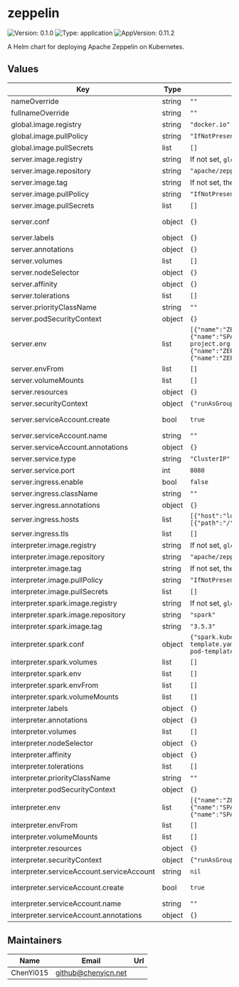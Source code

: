 # zeppelin

![Version: 0.1.0](https://img.shields.io/badge/Version-0.1.0-informational?style=flat-square) ![Type: application](https://img.shields.io/badge/Type-application-informational?style=flat-square) ![AppVersion: 0.11.2](https://img.shields.io/badge/AppVersion-0.11.2-informational?style=flat-square)

A Helm chart for deploying Apache Zeppelin on Kubernetes.

## Values

| Key | Type | Default | Description |
|-----|------|---------|-------------|
| nameOverride | string | `""` | String to partially override release name. |
| fullnameOverride | string | `""` | String to fully override release name. |
| global.image.registry | string | `"docker.io"` | Global image registry. |
| global.image.pullPolicy | string | `"IfNotPresent"` | Global image pull policy. |
| global.image.pullSecrets | list | `[]` | Global image pull secrets for private image registry. |
| server.image.registry | string | If not set, `global.image.registry` will be used. | Zeppelin server image registry. |
| server.image.repository | string | `"apache/zeppelin"` | Zeppelin server image repository. |
| server.image.tag | string | If not set, the chart appVersion will be used. | Zeppelin image tag. |
| server.image.pullPolicy | string | `"IfNotPresent"` | Zeppelin server image pull policy. |
| server.image.pullSecrets | list | `[]` | Zeppelin server image pull secrets for private image registry. |
| server.conf | object | `{}` | Zeppelin configurations. For detailed information, please refer: https://zeppelin.apache.org/docs/latest/setup/operation/configuration.html. |
| server.labels | object | `{}` | Extra labels for Zeppelin server pods. |
| server.annotations | object | `{}` | Extra annotations for Zeppelin server pods. |
| server.volumes | list | `[]` | Volumes for Zeppelin server pods. |
| server.nodeSelector | object | `{}` | Node selector for Zeppelin server pods. |
| server.affinity | object | `{}` | Affinity for Zeppelin server pods. |
| server.tolerations | list | `[]` | List of node taints to tolerate for Zeppelin server pods. |
| server.priorityClassName | string | `""` | Priority class for Zeppelin server pods. |
| server.podSecurityContext | object | `{}` | Security context for Zeppelin server pods. |
| server.env | list | `[{"name":"ZEPPELIN_HOME","value":"/opt/zeppelin"},{"name":"SPARK_HOME","value":"/opt/spark"},{"name":"SERVICE_DOMAIN","value":"local.zeppelin-project.org:8080"},{"name":"ZEPPELIN_PORT","value":"8080"},{"name":"ZEPPELIN_SERVER_RPC_PORTRANGE","value":"12320:12320"},{"name":"ZEPPELIN_K8S_TEMPLATE_DIR","value":"/opt/zeppelin/k8s"}]` | Environment variables for Zeppelin server containers. |
| server.envFrom | list | `[]` | Environment variable sources for Zeppelin server containers. |
| server.volumeMounts | list | `[]` | Volume mounts for Zeppelin server containers. |
| server.resources | object | `{}` | Resource requests and limits for Zeppelin server containers. |
| server.securityContext | object | `{"runAsGroup":0,"runAsNonRoot":true,"runAsUser":1000}` | Security context for Zeppelin server containers. |
| server.serviceAccount.create | bool | `true` | Specifies whether a service account should be created for the Zeppelin server. |
| server.serviceAccount.name | string | `""` | Optional name for the Zeppelin server service account. |
| server.serviceAccount.annotations | object | `{}` | Extra annotations for the Zeppelin server service account. |
| server.service.type | string | `"ClusterIP"` | Service type for Zeppelin server. |
| server.service.port | int | `8080` | Service port for Zeppelin server. |
| server.ingress.enable | bool | `false` | Enable ingress for Zeppelin server. |
| server.ingress.className | string | `""` | Ingress class name for Zeppelin server ingress. |
| server.ingress.annotations | object | `{}` | Annotations for the Zeppelin server ingress. |
| server.ingress.hosts | list | `[{"host":"local.zeppelin-project.org","paths":[{"path":"/","pathType":"ImplementationSpecific"}]}]` | Hosts for Zeppelin server ingress. |
| server.ingress.tls | list | `[]` | TLS configuration for Zeppelin server ingress. |
| interpreter.image.registry | string | If not set, `global.image.registry` will be used. | Zeppelin interpreter image registry. |
| interpreter.image.repository | string | `"apache/zeppelin-interpreter"` | Zeppelin interpreter image repository. |
| interpreter.image.tag | string | If not set, the chart appVersion will be used. | Zeppelin interpreter image tag. |
| interpreter.image.pullPolicy | string | `"IfNotPresent"` | Zeppelin interpreter image pull policy. |
| interpreter.image.pullSecrets | list | `[]` | Zeppelin interpreter image pull secrets for private image registry. |
| interpreter.spark.image.registry | string | If not set, `global.image.registry` will be used. | Spark image registry. |
| interpreter.spark.image.repository | string | `"spark"` | Spark image repository. |
| interpreter.spark.image.tag | string | `"3.5.3"` | Spark image tag. |
| interpreter.spark.conf | object | `{"spark.kubernetes.driver.podTemplateFile":"file:///opt/spark/conf/driver-pod-template.yaml","spark.kubernetes.executor.podTemplateFile":"file:///opt/spark/conf/executor-pod-template.yaml"}` | Spark configurations. |
| interpreter.spark.volumes | list | `[]` | Volumes for Spark executor pods. |
| interpreter.spark.env | list | `[]` | Environment variables for Spark executor containers. |
| interpreter.spark.envFrom | list | `[]` | Environment variable sources for Spark executor containers. |
| interpreter.spark.volumeMounts | list | `[]` | Volume mounts for Zeppelin interpreter containers. |
| interpreter.labels | object | `{}` | Extra labels for Zeppelin interpreter pods. |
| interpreter.annotations | object | `{}` | Extra annotations for Zeppelin interpreter pods. |
| interpreter.volumes | list | `[]` | Volumes for Zeppelin interpreter pods. |
| interpreter.nodeSelector | object | `{}` | Node selector for Zeppelin interpreter pods. |
| interpreter.affinity | object | `{}` | Affinity for Zeppelin interpreter pods. |
| interpreter.tolerations | list | `[]` | List of node taints to tolerate for Zeppelin interpreter pods. |
| interpreter.priorityClassName | string | `""` | Priority class for Zeppelin interpreter pods. |
| interpreter.podSecurityContext | object | `{}` | Security context for Zeppelin interpreter pods. |
| interpreter.env | list | `[{"name":"ZEPPELIN_HOME","value":"/opt/zeppelin"},{"name":"SPARK_HOME","value":"/opt/spark"},{"name":"SPARK_CONF_DIR","value":"/opt/spark/conf"}]` | Environment variables for Zeppelin interpreter containers. |
| interpreter.envFrom | list | `[]` | Environment variable sources for Zeppelin interpreter containers. |
| interpreter.volumeMounts | list | `[]` | Volume mounts for Zeppelin interpreter containers. |
| interpreter.resources | object | `{}` | Resource requests and limits for Zeppelin interpreter containers. |
| interpreter.securityContext | object | `{"runAsGroup":0,"runAsNonRoot":true,"runAsUser":1000}` | Security context for Zeppelin interpreter containers. |
| interpreter.serviceAccount.serviceAccount | string | `nil` |  |
| interpreter.serviceAccount.create | bool | `true` | Specifies whether a service account should be created for the Zeppelin interpreter. |
| interpreter.serviceAccount.name | string | `""` | Optional name for the Zeppelin interpreter service account. |
| interpreter.serviceAccount.annotations | object | `{}` | Extra annotations for the Zeppelin interpreter service account. |

## Maintainers

| Name | Email | Url |
| ---- | ------ | --- |
| ChenYi015 | <github@chenyicn.net> |  |
